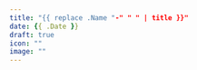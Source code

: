 ```yaml
---
title: "{{ replace .Name "-" " " | title }}"
date: {{ .Date }}
draft: true
icon: ""
image: ""
---
```

